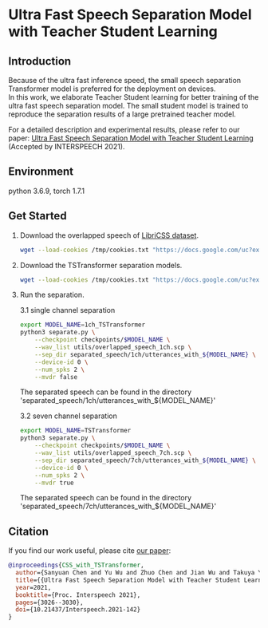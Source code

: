 # Ultra Fast Speech Separation Model with Teacher Student Learning

## Introduction

Because of the ultra fast inference speed, the small speech separation Transformer model is preferred for the deployment on devices.   
In this work,  we elaborate Teacher Student learning for better training of the ultra fast speech separation model. 
The small student model is trained to reproduce the separation results  of  a  large  pretrained  teacher  model.

For a detailed description and experimental results, please refer to our paper: [Ultra Fast Speech Separation Model with Teacher Student Learning](https://www.isca-speech.org/archive/pdfs/interspeech_2021/chen21l_interspeech.pdf) (Accepted by INTERSPEECH 2021).

## Environment
python 3.6.9, torch 1.7.1

## Get Started
1. Download the overlapped speech of [LibriCSS dataset](https://github.com/chenzhuo1011/libri_css).

    ```bash
    wget --load-cookies /tmp/cookies.txt "https://docs.google.com/uc?export=download&confirm=$(wget --quiet --save-cookies /tmp/cookies.txt --keep-session-cookies --no-check-certificate 'https://docs.google.com/uc?export=download&id=1PdloA-V8HGxkRu9MnT35_civpc3YXJsT' -O- | sed -rn 's/.*confirm=([0-9A-Za-z_]+).*/\1\n/p')&id=1PdloA-V8HGxkRu9MnT35_civpc3YXJsT" -O overlapped_speech.zip && rm -rf /tmp/cookies.txt && unzip overlapped_speech.zip && rm overlapped_speech.zip
   ```

2. Download the TSTransformer separation models.

    ```bash
    wget --load-cookies /tmp/cookies.txt "https://docs.google.com/uc?export=download&confirm=$(wget --quiet --save-cookies /tmp/cookies.txt --keep-session-cookies --no-check-certificate 'https://docs.google.com/uc?export=download&id=1yFTJb0AeyHfTE75BH_8Di4DUC2RDix3T' -O- | sed -rn 's/.*confirm=([0-9A-Za-z_]+).*/\1\n/p')&id=1yFTJb0AeyHfTE75BH_8Di4DUC2RDix3T" -O checkpoints.zip && rm -rf /tmp/cookies.txt && unzip checkpoints.zip && rm checkpoints.zip
    ```

3. Run the separation.

    3.1 single channel separation 

    ```bash
    export MODEL_NAME=1ch_TSTransformer
    python3 separate.py \
        --checkpoint checkpoints/$MODEL_NAME \
        --wav_list utils/overlapped_speech_1ch.scp \
        --sep_dir separated_speech/1ch/utterances_with_${MODEL_NAME} \
        --device-id 0 \
        --num_spks 2 \
        --mvdr false 
    ```
   The separated speech can be found in the directory 'separated_speech/1ch/utterances_with_${MODEL_NAME}'

    3.2 seven channel separation 

    ```bash
    export MODEL_NAME=TSTransformer
    python3 separate.py \
        --checkpoint checkpoints/$MODEL_NAME \
        --wav_list utils/overlapped_speech_7ch.scp \
        --sep_dir separated_speech/7ch/utterances_with_${MODEL_NAME} \
        --device-id 0 \
        --num_spks 2 \
        --mvdr true 
    ```
    
    The separated speech can be found in the directory 'separated_speech/7ch/utterances_with_${MODEL_NAME}'

## Citation
If you find our work useful, please cite [our paper](https://www.isca-speech.org/archive/pdfs/interspeech_2021/chen21l_interspeech.pdf):
```bibtex
@inproceedings{CSS_with_TSTransformer,
  author={Sanyuan Chen and Yu Wu and Zhuo Chen and Jian Wu and Takuya Yoshioka and Shujie Liu and Jinyu Li and Xiangzhan Yu},
  title={{Ultra Fast Speech Separation Model with Teacher Student Learning}},
  year=2021,
  booktitle={Proc. Interspeech 2021},
  pages={3026--3030},
  doi={10.21437/Interspeech.2021-142}
}
```

